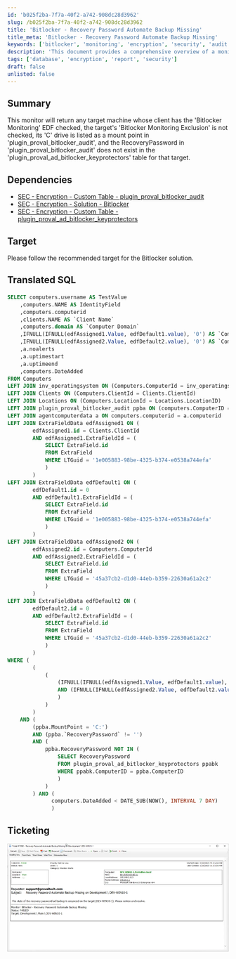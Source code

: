 ```yaml
---
id: 'b025f2ba-7f7a-40f2-a742-908dc28d3962'
slug: /b025f2ba-7f7a-40f2-a742-908dc28d3962
title: 'Bitlocker - Recovery Password Automate Backup Missing'
title_meta: 'Bitlocker - Recovery Password Automate Backup Missing'
keywords: ['bitlocker', 'monitoring', 'encryption', 'security', 'audit']
description: 'This document provides a comprehensive overview of a monitoring script designed to identify target machines with specific Bitlocker monitoring criteria. It includes dependencies, target recommendations, translated SQL queries, and a visual representation of ticketing processes.'
tags: ['database', 'encryption', 'report', 'security']
draft: false
unlisted: false
---
```


## Summary

This monitor will return any target machine whose client has the 'Bitlocker Monitoring' EDF checked, the target's 'Bitlocker Monitoring Exclusion' is not checked, its 'C' drive is listed as a mount point in 'plugin_proval_bitlocker_audit', and the RecoveryPassword in 'plugin_proval_bitlocker_audit' does not exist in the 'plugin_proval_ad_bitlocker_keyprotectors' table for that target.

## Dependencies

- [SEC - Encryption - Custom Table - plugin_proval_bitlocker_audit](/docs/bb3eaac8-80f6-43b9-90f1-75886c06bf14)
- [SEC - Encryption - Solution - Bitlocker](/docs/f41e4d71-7074-4c28-8246-b8e3036c1212)
- [SEC - Encryption - Custom Table - plugin_proval_ad_bitlocker_keyprotectors](/docs/23777e5f-2cdd-414c-9938-2293223df3ac)

## Target

Please follow the recommended target for the Bitlocker solution.

## Translated SQL

```sql
SELECT computers.username AS TestValue
    ,computers.NAME AS IdentityField
    ,computers.computerid
    ,clients.NAME AS `Client Name`
    ,computers.domain AS `Computer Domain`
    ,IFNULL(IFNULL(edfAssigned1.Value, edfDefault1.value), '0') AS `Computer - Client - Extra Data Field - Security Compliance - Bitlocker Monitoring`
    ,IFNULL(IFNULL(edfAssigned2.Value, edfDefault2.value), '0') AS `Computer - Extra Data Field - Security Compliance - Bitlocker Monitoring Exclusion`
    ,a.noalerts
    ,a.uptimestart
    ,a.uptimeend
    ,computers.DateAdded
FROM Computers
LEFT JOIN inv_operatingsystem ON (Computers.ComputerId = inv_operatingsystem.ComputerId)
LEFT JOIN Clients ON (Computers.ClientId = Clients.ClientId)
LEFT JOIN Locations ON (Computers.LocationId = Locations.LocationID)
LEFT JOIN plugin_proval_bitlocker_audit ppba ON (computers.ComputerID = ppba.ComputerID)
LEFT JOIN agentcomputerdata a ON computers.computerid = a.computerid
LEFT JOIN ExtraFieldData edfAssigned1 ON (
        edfAssigned1.id = Clients.ClientId
        AND edfAssigned1.ExtraFieldId = (
            SELECT ExtraField.id
            FROM ExtraField
            WHERE LTGuid = '1e005883-98be-4325-b374-e0538a744efa'
            )
        )
LEFT JOIN ExtraFieldData edfDefault1 ON (
        edfDefault1.id = 0
        AND edfDefault1.ExtraFieldId = (
            SELECT ExtraField.id
            FROM ExtraField
            WHERE LTGuid = '1e005883-98be-4325-b374-e0538a744efa'
            )
        )
LEFT JOIN ExtraFieldData edfAssigned2 ON (
        edfAssigned2.id = Computers.ComputerId
        AND edfAssigned2.ExtraFieldId = (
            SELECT ExtraField.id
            FROM ExtraField
            WHERE LTGuid = '45a37cb2-d1d0-44eb-b359-22630a61a2c2'
            )
        )
LEFT JOIN ExtraFieldData edfDefault2 ON (
        edfDefault2.id = 0
        AND edfDefault2.ExtraFieldId = (
            SELECT ExtraField.id
            FROM ExtraField
            WHERE LTGuid = '45a37cb2-d1d0-44eb-b359-22630a61a2c2'
            )
        )
WHERE (
        (
            (
                (IFNULL(IFNULL(edfAssigned1.Value, edfDefault1.value), '0') <> 0)
                AND (IFNULL(IFNULL(edfAssigned2.Value, edfDefault2.value), '0') = 0)
                )
            )
        )
    AND (
        (ppba.MountPoint = 'C:')
        AND (ppba.`RecoveryPassword` != '')
        AND (
            ppba.RecoveryPassword NOT IN (
                SELECT RecoveryPassword
                FROM plugin_proval_ad_bitlocker_keyprotectors ppabk
                WHERE ppabk.ComputerID = ppba.ComputerID
                )
            )
        ) AND (
              computers.DateAdded < DATE_SUB(NOW(), INTERVAL 7 DAY)
              )
```

## Ticketing

![Ticketing Image](../../../static/img/docs/b025f2ba-7f7a-40f2-a742-908dc28d3962/image_1.webp)

